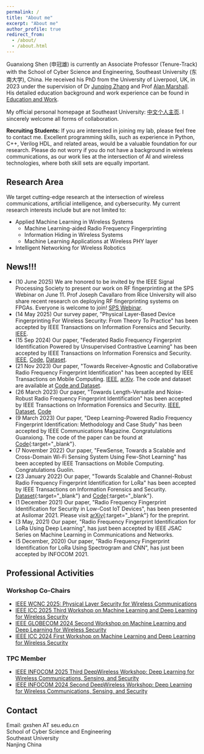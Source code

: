 ```yaml
---
permalink: /
title: "About me"
excerpt: "About me"
author_profile: true
redirect_from: 
  - /about/
  - /about.html
---
```


Guanxiong Shen (申冠雄) is currently an Associate Professor (Tenure-Track) with the School of Cyber Science and Engineering, Southeast University (东南大学), China. He received his PhD from the University of Liverpool, UK, in 2023 under the supervision of Dr [Junqing Zhang](https://junqing-zhang.github.io/) and Prof [Alan Marshall](https://www.liverpool.ac.uk/electrical-engineering-and-electronics/staff/alan-marshall/). His detailed education background and work experience can be found in [Education and Work](/edu-work-experience/).

My official personal homepage at Southeast University: [中文个人主页](https://cyber.seu.edu.cn/sgx/list.psp). I sincerely welcome all forms of collaboration.


**Recruiting Students:** If you are interested in joining my lab, please feel free to contact me. Excellent programming skills, such as experience in Python, C++, Verilog HDL, and related areas, would be a valuable foundation for our research. Please do not worry if you do not have a background in wireless communications, as our work lies at the intersection of AI and wireless technologies, where both skill sets are equally important.

## Research Area

We target cutting-edge research at the intersection of wireless communications, artificial intelligence, and cybersecurity. My current research interests include but are not limited to:

* Applied Machine Learning in Wireless Systems
  * Machine Learning-aided Radio Frequency Fingerprinting
  * Information Hiding in Wireless Systems
  * Machine Learning Applications at Wireless PHY layer
* Intelligent Networking for Wireless Robotics


## News!!!
* (10 June 2025) We are honored to be invited by the IEEE Signal Processing Society to present our work on RF fingerprinting at the SPS Webinar on June 11. Prof Joseph Cavallaro from Rice University will also share recent research on deploying RF fingerprinting systems on FPGAs. Everyone is welcome to join! [SPS Webinar](https://landing.signalprocessingsociety.org/jun-11-2025).
* (14 May 2025) Our survey paper, "Physical Layer-Based Device Fingerprinting For Wireless Security: From Theory To Practice" has been accepted by IEEE Transactions on Information Forensics and Security. [IEEE](https://ieeexplore.ieee.org/document/11003929).
* (15 Sep 2024) Our paper, "Federated Radio Frequency Fingerprint Identification Powered by Unsupervised Contrastive Learning" has been accepted by IEEE Transactions on Information Forensics and Security. [IEEE](https://ieeexplore.ieee.org/document/10697226), [Code](https://github.com/gxhen/federatedRFFI), [Dataset](https://ieee-dataport.org/documents/lorafederatedrffidataset).
* (21 Nov 2023) Our paper, "Towards Receiver-Agnostic and Collaborative Radio Frequency Fingerprint Identification" has been accepted by IEEE Transactions on Mobile Computing. [IEEE](https://ieeexplore.ieee.org/stamp/stamp.jsp?tp=&arnumber=10345732), [arXiv](https://arxiv.org/pdf/2207.02999.pdf). The code and dataset are available at [Code and Dataset](https://github.com/gxhen/receiverAgnosticRFFI).
* (26 March 2023) Our paper, "Towards Length-Versatile and Noise-Robust Radio Frequency Fingerprint Identification" has been accepted by IEEE Transactions on Information Forensics and Security. [IEEE](https://ieeexplore.ieee.org/stamp/stamp.jsp?tp=&arnumber=10100932), [Dataset](https://ieee-dataport.org/documents/lorarffidatasetdifferentspreadingfactors), [Code](https://github.com/gxhen/lengthVersatileRFFI)
* (9 March 2023) Our paper, "Deep Learning-Powered Radio Frequency Fingerprint Identification: Methodology and Case Study" has been accepted by IEEE Communications Magazine. Congratulations Guanxiong. The code of the paper can be found at [Code](https://github.com/gxhen/LoRa_RFFI){:target="_blank"}.
* (7 November 2022) Our paper, "FewSense, Towards a Scalable and Cross-Domain Wi-Fi Sensing System Using Few-Shot Learning" has been accepted by IEEE Transactions on Mobile Computing. Congratulations Guolin.
* (23 January 2022) Our paper, "Towards Scalable and Channel-Robust Radio Frequency Fingerprint Identification for LoRa" has been accepted by IEEE Transactions on Information Forensics and Security. [Dataset](https://ieee-dataport.org/open-access/lorarffidataset){:target="_blank"} and [Code](https://github.com/gxhen/LoRa_RFFI){:target="_blank"}.
* (1 December 2021) Our paper, "Radio Frequency Fingerprint Identification for Security in Low-Cost IoT Devices", has been presented at Asilomar 2021. Please visit [arXiv](https://arxiv.org/abs/2111.14275){:target="_blank"} for the preprint.
* (3 May, 2021) Our paper, "Radio Frequency Fingerprint Identification for LoRa Using Deep Learning", has just been accepted by IEEE JSAC Series on Machine Learning in Communications and Networks.
* (5 December, 2020) Our paper, "Radio Frequency Fingerprint Identification for LoRa Using Spectrogram and CNN", has just been accepted by INFOCOM 2021.


## Professional Activities

### Workshop Co-Chairs
* [IEEE WCNC 2025: Physical Layer Security for Wireless Communications](https://wcnc2025.ieee-wcnc.org/program/workshops#ws06)
* [IEEE ICC 2025 Third Workshop on Machine Learning and Deep Learning for Wireless Security](https://sites.google.com/view/ml-dl-wireless-sec/3rd-workshop)
* [IEEE GLOBECOM 2024 Second Workshop on Machine Learning and Deep Learning for Wireless Security](https://sites.google.com/view/ml-dl-wireless-sec/2nd-workshop)
* [IEEE ICC 2024 First Workshop on Machine Learning and Deep Learning for Wireless Security](https://sites.google.com/view/ml-dl-wireless-sec/1st-workshop)

### TPC Member
* [IEEE INFOCOM 2025 Third DeepWireless Workshop: Deep Learning for Wireless Communications, Sensing, and Security](https://sites.google.com/view/deepwireless-workshop/3rd-workshop)
* [IEEE INFOCOM 2024 Second DeepWireless Workshop: Deep Learning for Wireless Communications, Sensing, and Security](https://infocom2024.ieee-infocom.org/second-deepwireless-workshop-deep-learning-wireless-communications-sensing-and-security-call-papers)


## Contact
Email: gxshen AT seu.edu.cn  
School of Cyber Science and Engineering  
Southeast University  
Nanjing
China
